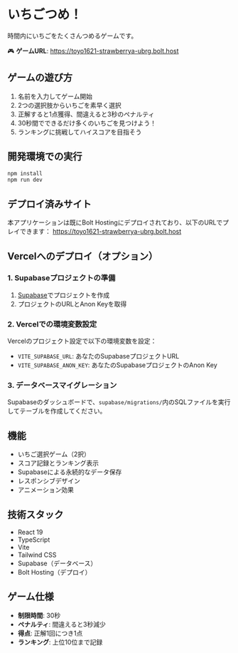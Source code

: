 # いちごつめ！

時間内にいちごをたくさんつめるゲームです。

🎮 **ゲームURL**: https://toyo1621-strawberrya-ubrg.bolt.host

## ゲームの遊び方

1. 名前を入力してゲーム開始
2. 2つの選択肢からいちごを素早く選択
3. 正解すると1点獲得、間違えると3秒のペナルティ
4. 30秒間でできるだけ多くのいちごを見つけよう！
5. ランキングに挑戦してハイスコアを目指そう

## 開発環境での実行

```bash
npm install
npm run dev
```

## デプロイ済みサイト

本アプリケーションは既にBolt Hostingにデプロイされており、以下のURLでプレイできます：
https://toyo1621-strawberrya-ubrg.bolt.host

## Vercelへのデプロイ（オプション）

### 1. Supabaseプロジェクトの準備

1. [Supabase](https://supabase.com)でプロジェクトを作成
2. プロジェクトのURLとAnon Keyを取得

### 2. Vercelでの環境変数設定

Vercelのプロジェクト設定で以下の環境変数を設定：

- `VITE_SUPABASE_URL`: あなたのSupabaseプロジェクトURL
- `VITE_SUPABASE_ANON_KEY`: あなたのSupabaseプロジェクトのAnon Key

### 3. データベースマイグレーション

Supabaseのダッシュボードで、`supabase/migrations/`内のSQLファイルを実行してテーブルを作成してください。

## 機能

- いちご選択ゲーム（2択）
- スコア記録とランキング表示
- Supabaseによる永続的なデータ保存
- レスポンシブデザイン
- アニメーション効果

## 技術スタック

- React 19
- TypeScript
- Vite
- Tailwind CSS
- Supabase（データベース）
- Bolt Hosting（デプロイ）

## ゲーム仕様

- **制限時間**: 30秒
- **ペナルティ**: 間違えると3秒減少
- **得点**: 正解1回につき1点
- **ランキング**: 上位10位まで記録